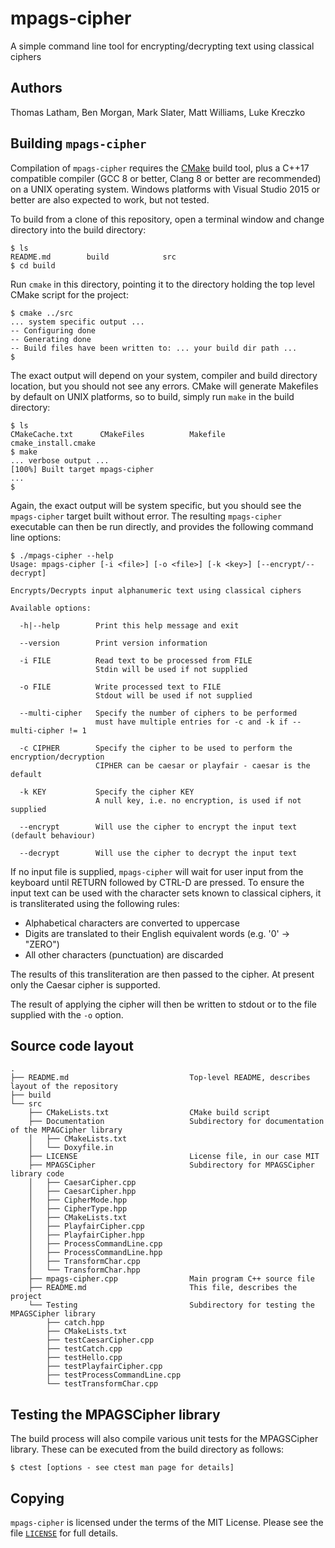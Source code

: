 # mpags-cipher
A simple command line tool for encrypting/decrypting text using classical ciphers

## Authors
Thomas Latham, Ben Morgan, Mark Slater, Matt Williams, Luke Kreczko

## Building `mpags-cipher`
Compilation of `mpags-cipher` requires the [CMake](http://www.cmake.org)
build tool, plus a C++17 compatible compiler (GCC 8 or better, Clang 8
or better are recommended) on a UNIX operating system.
Windows platforms with Visual Studio 2015 or better are also expected to
work, but not tested.

To build from a clone of this repository, open a terminal window
and change directory into the build directory:
```
$ ls
README.md        build            src 
$ cd build
```

Run `cmake` in this directory, pointing it to the directory holding the top 
level CMake script for the project:
```
$ cmake ../src
... system specific output ... 
-- Configuring done
-- Generating done
-- Build files have been written to: ... your build dir path ... 
$
```

The exact output will depend on your system, compiler and build directory
location, but you should not see any errors. CMake will generate
Makefiles by default on UNIX platforms, so to build, simply run `make`
in the build directory:

```
$ ls
CMakeCache.txt      CMakeFiles          Makefile            cmake_install.cmake
$ make
... verbose output ... 
[100%] Built target mpags-cipher
...
$
```

Again, the exact output will be system specific, but you should see the 
`mpags-cipher` target built without error. The resulting `mpags-cipher`
executable can then be run directly, and provides the following command
line options:
```
$ ./mpags-cipher --help
Usage: mpags-cipher [-i <file>] [-o <file>] [-k <key>] [--encrypt/--decrypt]

Encrypts/Decrypts input alphanumeric text using classical ciphers

Available options:

  -h|--help        Print this help message and exit

  --version        Print version information

  -i FILE          Read text to be processed from FILE
                   Stdin will be used if not supplied

  -o FILE          Write processed text to FILE
                   Stdout will be used if not supplied

  --multi-cipher   Specify the number of ciphers to be performed
                   must have multiple entries for -c and -k if --multi-cipher != 1

  -c CIPHER        Specify the cipher to be used to perform the encryption/decryption
                   CIPHER can be caesar or playfair - caesar is the default

  -k KEY           Specify the cipher KEY
                   A null key, i.e. no encryption, is used if not supplied

  --encrypt        Will use the cipher to encrypt the input text (default behaviour)

  --decrypt        Will use the cipher to decrypt the input text
```

If no input file is supplied, `mpags-cipher` will wait for user input
from the keyboard until RETURN followed by CTRL-D are pressed.
To ensure the input text can be used with the character sets known to
classical ciphers, it is transliterated using the following rules:

- Alphabetical characters are converted to uppercase
- Digits are translated to their English equivalent words (e.g. '0' -> "ZERO")
- All other characters (punctuation) are discarded

The results of this transliteration are then passed to the cipher.
At present only the Caesar cipher is supported.

The result of applying the cipher will then be written to stdout or to the
file supplied with the `-o` option.

## Source code layout
```
.
├── README.md                           Top-level README, describes layout of the repository
├── build
└── src
    ├── CMakeLists.txt                  CMake build script
    ├── Documentation                   Subdirectory for documentation of the MPAGCipher library
    │   ├── CMakeLists.txt
    │   └── Doxyfile.in
    ├── LICENSE                         License file, in our case MIT
    ├── MPAGSCipher                     Subdirectory for MPAGSCipher library code
    │   ├── CaesarCipher.cpp
    │   ├── CaesarCipher.hpp
    │   ├── CipherMode.hpp
    │   ├── CipherType.hpp
    │   ├── CMakeLists.txt
    │   ├── PlayfairCipher.cpp
    │   ├── PlayfairCipher.hpp
    │   ├── ProcessCommandLine.cpp
    │   ├── ProcessCommandLine.hpp
    │   ├── TransformChar.cpp
    │   └── TransformChar.hpp
    ├── mpags-cipher.cpp                Main program C++ source file
    ├── README.md                       This file, describes the project
    └── Testing                         Subdirectory for testing the MPAGSCipher library
        ├── catch.hpp
        ├── CMakeLists.txt
        ├── testCaesarCipher.cpp
        ├── testCatch.cpp
        ├── testHello.cpp
        ├── testPlayfairCipher.cpp
        ├── testProcessCommandLine.cpp
        └── testTransformChar.cpp
```

## Testing the MPAGSCipher library

The build process will also compile various unit tests for the MPAGSCipher library.
These can be executed from the build directory as follows:
```
$ ctest [options - see ctest man page for details]
```

## Copying
`mpags-cipher` is licensed under the terms of the MIT License.
Please see the file [`LICENSE`](LICENSE) for full details.
